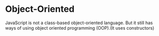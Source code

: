 # Object-Oriented
JavaScript is not a class-based object-oriented language. But it still has ways of using object oriented programming (OOP).(It uses constructors)